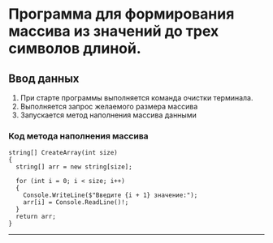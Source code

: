 # Программа для формирования массива из значений до трех символов длиной.

## Ввод данных
1. При старте программы выполняется команда очистки терминала.
2. Выполняется запрос желаемого размера массива
3. Запускается метод наполнения массива данными

### Код метода наполнения массива
```
string[] CreateArray(int size)
{
  string[] arr = new string[size];

  for (int i = 0; i < size; i++)
  {
    Console.WriteLine($"Введите {i + 1} значение:");
    arr[i] = Console.ReadLine()!;
  }
  return arr;
}
```

---

